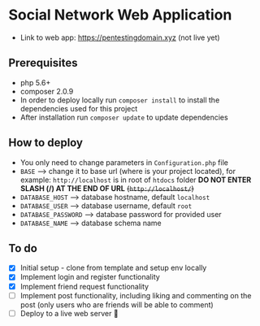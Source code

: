 # Social Network Web Application
* Link to web app: https://pentestingdomain.xyz (not live yet)

## Prerequisites
* php 5.6+
* composer 2.0.9
* In order to deploy locally run `composer install` to install the dependencies used for this project
* After installation run `composer update` to update dependencies

## How to deploy
* You only need to change parameters in `Configuration.php` file
* `BASE` --> change it to base url (where is your project located), for example: `http://localhost` is in root of `htdocs` folder __DO NOT ENTER SLASH (/) AT THE END OF URL__ ~~(`http://localhost/`)~~
* `DATABASE_HOST` --> database hostname, default `localhost`
* `DATABASE_USER` --> database username, default `root`
* `DATABASE_PASSWORD` --> database password for provided user
* `DATABASE_NAME` --> database schema name

## To do
- [x] Initial setup - clone from template and setup env locally
- [x] Implement login and register functionality
- [x] Implement friend request functionality
- [ ] Implement post functionality, including liking and commenting on the post (only users who are friends will be able to comment)
- [ ] Deploy to a live web server :tada: